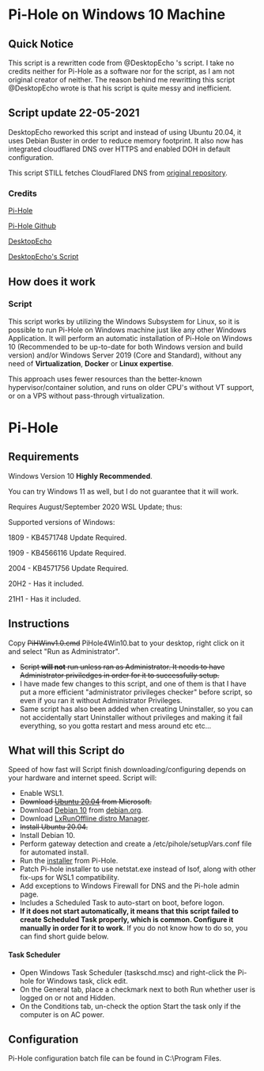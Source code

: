 # Pi-Hole on Windows 10 Machine

## Quick Notice
This script is a rewritten code from @DesktopEcho 's script. I take no credits neither for Pi-Hole as a software nor for the script, as I am not original creator of neither. The reason behind me rewritting this script @DesktopEcho wrote is that his script is quite messy and inefficient. 

## Script update 22-05-2021
DesktopEcho reworked this script and instead of using Ubuntu 20.04, it uses Debian Buster in order to reduce memory footprint.
It also now has integrated cloudflared DNS over HTTPS and enabled DOH in default configuration.

This script STILL fetches CloudFlared DNS from [original repository](https://github.com/DesktopECHO/Pi-Hole-for-WSL1).

### Credits

[Pi-Hole](https://pi-hole.net/)

[Pi-Hole Github](https://github.com/pi-hole/pi-hole)

[DesktopEcho](https://github.com/DesktopECHO)

[DesktopEcho's Script](https://github.com/DesktopECHO/Pi-Hole-for-WSL1)

## How does it work
### Script
This script works by utilizing the Windows Subsystem for Linux, so it is possible to run Pi-Hole on Windows machine just like any other Windows Application. It will perform an automatic installation of Pi-Hole on Windows 10 (Recommended to be up-to-date for both Windows version and build version) and/or Windows Server 2019 (Core and Standard), without any need of **Virtualization**, **Docker** or **Linux expertise**.

This approach uses fewer resources than the better-known hypervisor/container solution, and runs on older CPU's without VT support, or on a VPS without pass-through virtualization.

# Pi-Hole

## Requirements
Windows Version 10 **Highly Recommended**.

You can try Windows 11 as well, but I do not guarantee that it will work.

Requires August/September 2020 WSL Update; thus:

Supported versions of Windows: 

1809 - KB4571748 Update Required.

1909 - KB4566116 Update Required.

2004 - KB4571756 Update Required.

20H2 - Has it included.

21H1 - Has it included.

## Instructions
Copy ~~PiHWinv1.0.cmd~~ PiHole4Win10.bat to your desktop, right click on it and select "Run as Administrator".
- ~~Script **will not** run unless ran as Administrator. It needs to have Administrator priviledges in order for it to successfully setup.~~
- I have made few changes to this script, and one of them is that I have put a more efficient "administrator privileges checker" before script, so even if you ran it without Administrator Privileges.
- Same script has also been added when creating Uninstaller, so you can not accidentally start Uninstaller without privileges and making it fail everything, so you gotta restart and mess around etc etc...

## What will this Script do
Speed of how fast will Script finish downloading/configuring depends on your hardware and internet speed.
Script will:
* Enable WSL1.
* ~~Download [Ubuntu 20.04](https://aka.ms/wslubuntu2004) from Microsoft.~~
* Download [Debian 10](https://salsa.debian.org/debian/WSL/-/raw/master/x64/install.tar.gz) from [debian.org](debian.org).
* Download [LxRunOffline distro Manager](https://github.com/DDoSolitary/LxRunOffline/releases/download/v3.5.0/LxRunOffline-v3.5.0-msvc.zip).
* ~~Install Ubuntu 20.04.~~
* Install Debian 10.
* Perform gateway detection and create a /etc/pihole/setupVars.conf file for automated install.
* Run the [installer](https://github.com/pi-hole/pi-hole/#one-step-automated-install) from Pi-Hole.
* Patch Pi-hole installer to use netstat.exe instead of lsof, along with other fix-ups for WSL1 compatibility.
* Add exceptions to Windows Firewall for DNS and the Pi-hole admin page.
* Includes a Scheduled Task to auto-start on boot, before logon.
* **If it does not start automatically, it means that this script failed to create Scheduled Task properly, which is common. Configure it manually in order for it to work**. If you do not know how to do so, you can find short guide below.

#### Task Scheduler
* Open Windows Task Scheduler (taskschd.msc) and right-click the Pi-hole for Windows task, click edit.
* On the General tab, place a checkmark next to both Run whether user is logged on or not and Hidden.
* On the Conditions tab, un-check the option Start the task only if the computer is on AC power.

## Configuration

Pi-Hole configuration batch file can be found in C:\Program Files.
